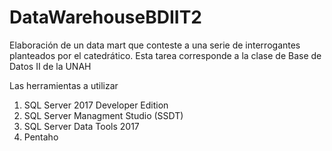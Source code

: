 # DataWarehouseBDIIT2
Elaboración de un data mart que conteste a una serie de interrogantes planteados por el catedrático. Esta tarea corresponde a la clase de Base de Datos II de la UNAH

Las herramientas a utilizar
1. SQL Server 2017 Developer Edition
2. SQL Server Managment Studio (SSDT)
3. SQL Server Data Tools 2017
4. Pentaho
